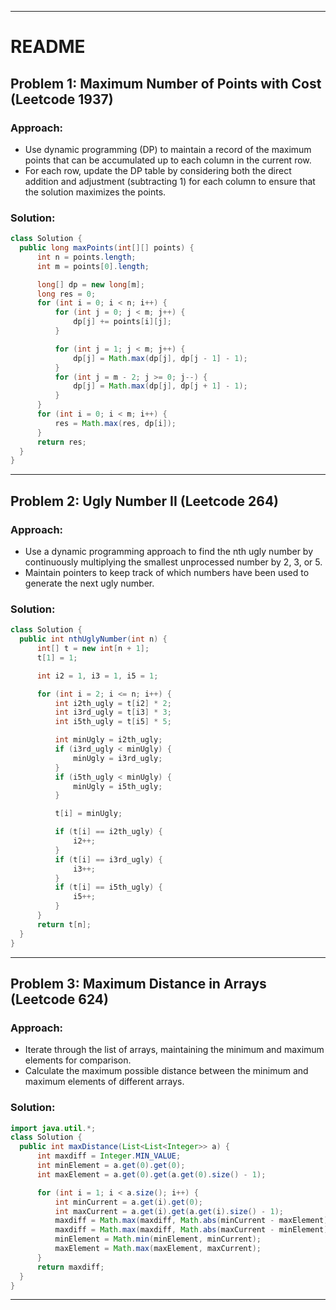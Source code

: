 
---

# README

## Problem 1: Maximum Number of Points with Cost (Leetcode 1937)

### Approach:
- Use dynamic programming (DP) to maintain a record of the maximum points that can be accumulated up to each column in the current row.
- For each row, update the DP table by considering both the direct addition and adjustment (subtracting 1) for each column to ensure that the solution maximizes the points.

### Solution:
```java
class Solution {
  public long maxPoints(int[][] points) {
      int n = points.length;
      int m = points[0].length;

      long[] dp = new long[m];
      long res = 0;
      for (int i = 0; i < n; i++) {
          for (int j = 0; j < m; j++) {
              dp[j] += points[i][j];
          }

          for (int j = 1; j < m; j++) {
              dp[j] = Math.max(dp[j], dp[j - 1] - 1);
          }
          for (int j = m - 2; j >= 0; j--) {
              dp[j] = Math.max(dp[j], dp[j + 1] - 1);
          }
      }
      for (int i = 0; i < m; i++) {
          res = Math.max(res, dp[i]);
      }
      return res;
  }
}
```

---

## Problem 2: Ugly Number II (Leetcode 264)

### Approach:
- Use a dynamic programming approach to find the nth ugly number by continuously multiplying the smallest unprocessed number by 2, 3, or 5.
- Maintain pointers to keep track of which numbers have been used to generate the next ugly number.

### Solution:
```java
class Solution {
  public int nthUglyNumber(int n) {
      int[] t = new int[n + 1];
      t[1] = 1;

      int i2 = 1, i3 = 1, i5 = 1;

      for (int i = 2; i <= n; i++) {
          int i2th_ugly = t[i2] * 2;
          int i3rd_ugly = t[i3] * 3;
          int i5th_ugly = t[i5] * 5;

          int minUgly = i2th_ugly;
          if (i3rd_ugly < minUgly) {
              minUgly = i3rd_ugly;
          }
          if (i5th_ugly < minUgly) {
              minUgly = i5th_ugly;
          }

          t[i] = minUgly;

          if (t[i] == i2th_ugly) {
              i2++;
          }
          if (t[i] == i3rd_ugly) {
              i3++;
          }
          if (t[i] == i5th_ugly) {
              i5++;
          }
      }
      return t[n];
  }
}
```

---

## Problem 3: Maximum Distance in Arrays (Leetcode 624)

### Approach:
- Iterate through the list of arrays, maintaining the minimum and maximum elements for comparison.
- Calculate the maximum possible distance between the minimum and maximum elements of different arrays.

### Solution:
```java
import java.util.*;
class Solution {
  public int maxDistance(List<List<Integer>> a) {
      int maxdiff = Integer.MIN_VALUE;
      int minElement = a.get(0).get(0);
      int maxElement = a.get(0).get(a.get(0).size() - 1);

      for (int i = 1; i < a.size(); i++) {
          int minCurrent = a.get(i).get(0);
          int maxCurrent = a.get(i).get(a.get(i).size() - 1);
          maxdiff = Math.max(maxdiff, Math.abs(minCurrent - maxElement));
          maxdiff = Math.max(maxdiff, Math.abs(maxCurrent - minElement));
          minElement = Math.min(minElement, minCurrent);
          maxElement = Math.max(maxElement, maxCurrent);
      }
      return maxdiff;
  }
}
```

---